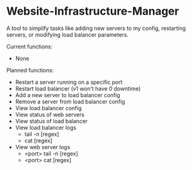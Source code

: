 # Website-Infrastructure-Manager
A tool to simplify tasks like adding new servers to my config, restarting servers, or modifying load balancer parameters.

Current functions:
- None

Planned functions:
- Restart a server running on a specific port
- Restart load balancer (v1 won't have 0 downtime)
- Add a new server to load balancer config
- Remove a server from load balancer config
- View load balancer config
- View status of web servers
- View status of load balancer
- View load balancer logs
  - tail -n [regex]
  - cat [regex]
- View web server logs
  - \<port\> tail -n [regex]
  - \<port\> cat [regex]
